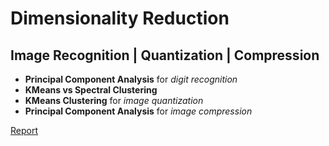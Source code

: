 # Dimensionality Reduction

## Image Recognition | Quantization | Compression

* **Principal Component Analysis** for *digit recognition*
* **KMeans vs Spectral Clustering**
* **KMeans Clustering** for *image quantization*
* **Principal Component Analysis** for *image compression*

[Report](Report.pdf)
